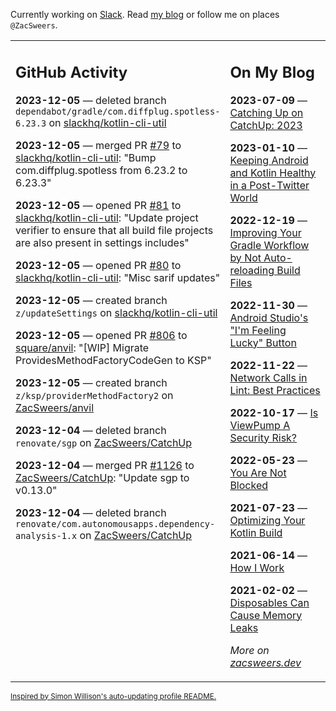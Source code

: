 Currently working on [Slack](https://slack.com/). Read [my blog](https://zacsweers.dev/) or follow me on places `@ZacSweers`.

<table><tr><td valign="top" width="60%">

## GitHub Activity
<!-- githubActivity starts -->
**2023-12-05** — deleted branch `dependabot/gradle/com.diffplug.spotless-6.23.3` on [slackhq/kotlin-cli-util](https://github.com/slackhq/kotlin-cli-util)

**2023-12-05** — merged PR [#79](https://github.com/slackhq/kotlin-cli-util/pull/79) to [slackhq/kotlin-cli-util](https://github.com/slackhq/kotlin-cli-util): "Bump com.diffplug.spotless from 6.23.2 to 6.23.3"

**2023-12-05** — opened PR [#81](https://github.com/slackhq/kotlin-cli-util/pull/81) to [slackhq/kotlin-cli-util](https://github.com/slackhq/kotlin-cli-util): "Update project verifier to ensure that all build file projects are also present in settings includes"

**2023-12-05** — opened PR [#80](https://github.com/slackhq/kotlin-cli-util/pull/80) to [slackhq/kotlin-cli-util](https://github.com/slackhq/kotlin-cli-util): "Misc sarif updates"

**2023-12-05** — created branch `z/updateSettings` on [slackhq/kotlin-cli-util](https://github.com/slackhq/kotlin-cli-util)

**2023-12-05** — opened PR [#806](https://github.com/square/anvil/pull/806) to [square/anvil](https://github.com/square/anvil): "[WIP] Migrate ProvidesMethodFactoryCodeGen to KSP"

**2023-12-05** — created branch `z/ksp/providerMethodFactory2` on [ZacSweers/anvil](https://github.com/ZacSweers/anvil)

**2023-12-04** — deleted branch `renovate/sgp` on [ZacSweers/CatchUp](https://github.com/ZacSweers/CatchUp)

**2023-12-04** — merged PR [#1126](https://github.com/ZacSweers/CatchUp/pull/1126) to [ZacSweers/CatchUp](https://github.com/ZacSweers/CatchUp): "Update sgp to v0.13.0"

**2023-12-04** — deleted branch `renovate/com.autonomousapps.dependency-analysis-1.x` on [ZacSweers/CatchUp](https://github.com/ZacSweers/CatchUp)
<!-- githubActivity ends -->
</td><td valign="top" width="40%">

## On My Blog
<!-- blog starts -->
**2023-07-09** — [Catching Up on CatchUp: 2023](https://www.zacsweers.dev/catching-up-on-catchup-2023/)

**2023-01-10** — [Keeping Android and Kotlin Healthy in a Post-Twitter World](https://www.zacsweers.dev/keeping-android-healthy/)

**2022-12-19** — [Improving Your Gradle Workflow by Not Auto-reloading Build Files](https://www.zacsweers.dev/improving-your-workflow-by-not-auto-reloading-build-files/)

**2022-11-30** — [Android Studio's "I'm Feeling Lucky" Button](https://www.zacsweers.dev/android-studios-im-feeling-lucky-button/)

**2022-11-22** — [Network Calls in Lint: Best Practices](https://www.zacsweers.dev/network-calls-in-lint-best-practices/)

**2022-10-17** — [Is ViewPump A Security Risk?](https://www.zacsweers.dev/is-viewpump-a-security-risk/)

**2022-05-23** — [You Are Not Blocked](https://www.zacsweers.dev/you-are-not-blocked/)

**2021-07-23** — [Optimizing Your Kotlin Build](https://www.zacsweers.dev/optimizing-your-kotlin-build/)

**2021-06-14** — [How I Work](https://www.zacsweers.dev/how-i-work/)

**2021-02-02** — [Disposables Can Cause Memory Leaks](https://www.zacsweers.dev/disposables-can-cause-memory-leaks/)
<!-- blog ends -->
_More on [zacsweers.dev](https://zacsweers.dev/)_
</td></tr></table>

<sub><a href="https://simonwillison.net/2020/Jul/10/self-updating-profile-readme/">Inspired by Simon Willison's auto-updating profile README.</a></sub>